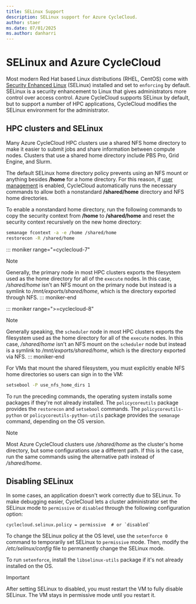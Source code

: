 ```yaml
---
title: SELinux Support
description: SELinux support for Azure CycleCloud.
author: staer
ms.date: 07/01/2025
ms.author: danharri
---
```


# SELinux and Azure CycleCloud

Most modern Red Hat based Linux distributions (RHEL, CentOS) come with [Security Enhanced Linux](https://selinuxproject.org/page/Main_Page) (SELinux) installed and set to `enforcing` by default. SELinux is a security enhancement to Linux that gives administrators more control over access control. Azure CycleCloud supports SELinux by default, but to support a number of HPC applications, CycleCloud modifies the SELinux environment for the administrator.

## HPC clusters and SELinux

Many Azure CycleCloud HPC clusters use a shared NFS home directory to make it easier to submit jobs and share information between compute nodes. Clusters that use a shared home directory include PBS Pro, Grid Engine, and Slurm.

The default SELinux home directory policy prevents using an NFS mount or anything besides **/home** for a home directory. For this reason, if [user management](~/articles/cyclecloud/concepts/user-management.md) is enabled, CycleCloud automatically runs the necessary commands to allow both a nonstandard **/shared/home** directory and NFS home directories.

To enable a nonstandard home directory, run the following commands to copy the security context from **/home** to **/shared/home** and reset the security context recursively on the new home directory:

```bash
semanage fcontext -a -e /home /shared/home
restorecon -R /shared/home
```

::: moniker range="=cyclecloud-7"
> [!NOTE]
> Generally, the primary node in most HPC clusters exports the filesystem used as the home directory for all of the `execute` nodes. In this case, _/shared/home_ isn't an NFS mount on the primary node but instead is a symlink to _/mnt/exports/shared/home_, which is the directory exported through NFS.
::: moniker-end

::: moniker range=">=cyclecloud-8"
> [!NOTE]
> Generally speaking, the `scheduler` node in most HPC clusters exports the filesystem used as the home directory for all of the `execute` nodes. In this case, _/shared/home_ isn't an NFS mount on the `scheduler` node but instead is a symlink to _/mnt/exports/shared/home_, which is the directory exported via NFS.
::: moniker-end

For VMs that mount the shared filesystem, you must explicitly enable NFS home directories so users can sign in to the VM:

```bash
setsebool -P use_nfs_home_dirs 1
```

To run the preceding commands, the operating system installs some packages if they're not already installed. The `policycoreutils` package provides the `restorecon` and `setsebool` commands. The `policycoreutils-python` or `policycoreutils-python-utils` package provides the `semanage` command, depending on the OS version.

> [!NOTE]
> Most Azure CycleCloud clusters use _/shared/home_ as the cluster's home directory, but some configurations use a different path. If this is the case, run the same commands using the alternative path instead of _/shared/home_.


## Disabling SELinux

In some cases, an application doesn't work correctly due to SELinux. To make debugging easier, CycleCloud lets a cluster administrator set the SELinux mode to `permissive` or `disabled` through the following configuration option:

```
cyclecloud.selinux.policy = permissive  # or `disabled`
```

To change the SELinux policy at the OS level, use the `setenforce 0` command to temporarily set SELinux to `permissive` mode. Then, modify the _/etc/selinux/config_ file to permanently change the SELinux mode.

To run `setenforce`, install the `libselinux-utils` package if it's not already installed on the OS.

> [!IMPORTANT]
> After setting SELinux to disabled, you must restart the VM to fully disable SELinux. The VM stays in permissive mode until you restart it.